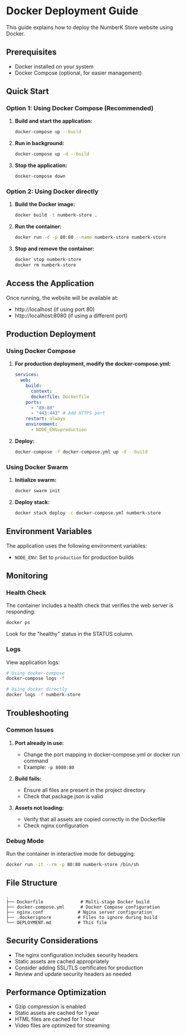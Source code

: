 # Docker Deployment Guide

This guide explains how to deploy the NumberK Store website using Docker.

## Prerequisites

- Docker installed on your system
- Docker Compose (optional, for easier management)

## Quick Start

### Option 1: Using Docker Compose (Recommended)

1. **Build and start the application:**

   ```bash
   docker-compose up --build
   ```

2. **Run in background:**

   ```bash
   docker-compose up -d --build
   ```

3. **Stop the application:**
   ```bash
   docker-compose down
   ```

### Option 2: Using Docker directly

1. **Build the Docker image:**

   ```bash
   docker build -t numberk-store .
   ```

2. **Run the container:**

   ```bash
   docker run -d -p 80:80 --name numberk-store numberk-store
   ```

3. **Stop and remove the container:**
   ```bash
   docker stop numberk-store
   docker rm numberk-store
   ```

## Access the Application

Once running, the website will be available at:

- http://localhost (if using port 80)
- http://localhost:8080 (if using a different port)

## Production Deployment

### Using Docker Compose

1. **For production deployment, modify the docker-compose.yml:**

   ```yaml
   services:
     web:
       build:
         context: .
         dockerfile: Dockerfile
       ports:
         - "80:80"
         - "443:443" # Add HTTPS port
       restart: always
       environment:
         - NODE_ENV=production
   ```

2. **Deploy:**
   ```bash
   docker-compose -f docker-compose.yml up -d --build
   ```

### Using Docker Swarm

1. **Initialize swarm:**

   ```bash
   docker swarm init
   ```

2. **Deploy stack:**
   ```bash
   docker stack deploy -c docker-compose.yml numberk-store
   ```

## Environment Variables

The application uses the following environment variables:

- `NODE_ENV`: Set to `production` for production builds

## Monitoring

### Health Check

The container includes a health check that verifies the web server is responding:

```bash
docker ps
```

Look for the "healthy" status in the STATUS column.

### Logs

View application logs:

```bash
# Using docker-compose
docker-compose logs -f

# Using docker directly
docker logs -f numberk-store
```

## Troubleshooting

### Common Issues

1. **Port already in use:**

   - Change the port mapping in docker-compose.yml or docker run command
   - Example: `-p 8080:80`

2. **Build fails:**

   - Ensure all files are present in the project directory
   - Check that package.json is valid

3. **Assets not loading:**
   - Verify that all assets are copied correctly in the Dockerfile
   - Check nginx configuration

### Debug Mode

Run the container in interactive mode for debugging:

```bash
docker run -it --rm -p 80:80 numberk-store /bin/sh
```

## File Structure

```
.
├── Dockerfile              # Multi-stage Docker build
├── docker-compose.yml      # Docker Compose configuration
├── nginx.conf             # Nginx server configuration
├── .dockerignore          # Files to ignore during build
└── DEPLOYMENT.md          # This file
```

## Security Considerations

- The nginx configuration includes security headers
- Static assets are cached appropriately
- Consider adding SSL/TLS certificates for production
- Review and update security headers as needed

## Performance Optimization

- Gzip compression is enabled
- Static assets are cached for 1 year
- HTML files are cached for 1 hour
- Video files are optimized for streaming
